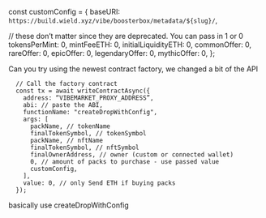 const customConfig = {
        baseURI: `https://build.wield.xyz/vibe/boosterbox/metadata/${slug}/`,

// these don’t matter since they are deprecated. You can pass in 1 or 0
        tokensPerMint: 0,
        mintFeeETH: 0,
        initialLiquidityETH: 0,
        commonOffer: 0,
        rareOffer: 0,
        epicOffer: 0,
        legendaryOffer: 0,
        mythicOffer: 0,
      };

Can you try using the newest contract factory, we changed a bit of the API

      // Call the factory contract 
      const tx = await writeContractAsync({
        address: “VIBEMARKET_PROXY_ADDRESS”,
        abi: // paste the ABI,
        functionName: "createDropWithConfig",
        args: [
          packName, // tokenName
          finalTokenSymbol, // tokenSymbol
          packName, // nftName
          finalTokenSymbol, // nftSymbol
          finalOwnerAddress, // owner (custom or connected wallet)
          0, // amount of packs to purchase - use passed value
          customConfig,
        ],
        value: 0, // only Send ETH if buying packs
      });

basically use createDropWithConfig